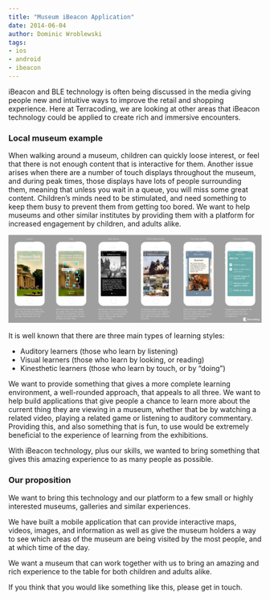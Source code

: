 ```yaml
---
title: "Museum iBeacon Application"
date: 2014-06-04
author: Dominic Wroblewski
tags:
- ios
- android
- ibeacon
---
```


iBeacon and BLE technology is often being discussed in the media giving people new and intuitive ways to improve the retail and shopping experience. Here at Terracoding, we are looking at other areas that iBeacon technology could be applied to create rich and immersive encounters.

### Local museum example

When walking around a museum, children can quickly loose interest, or feel that there is not enough content that is interactive for them. Another issue arises when there are a number of touch displays throughout the museum, and during peak times, those displays have lots of people surrounding them, meaning that unless you wait in a queue, you will miss some great content. Children’s minds need to be stimulated, and need something to keep them busy to prevent them from getting too bored. We want to help museums and other similar institutes by providing them with a platform for increased engagement by children, and adults alike.

<a href="/assets/images/museum-app.jpg"><img src="/assets/images/museum-app.jpg" /></a>

It is well known that there are three main types of learning styles:

  * Auditory learners (those who learn by listening)
  * Visual learners (those who learn by looking, or reading)
  * Kinesthetic learners (those who learn by touch, or by “doing”)

We want to provide something that gives a more complete learning environment, a well-rounded approach, that appeals to all three. We want to help build applications that give people a chance to learn more about the current thing they are viewing in a museum, whether that be by watching a related video, playing a related game or listening to auditory commentary. Providing this, and also something that is fun, to use would be extremely beneficial to the experience of learning from the exhibitions.

With iBeacon technology, plus our skills, we wanted to bring something that gives this amazing experience to as many people as possible.

### Our proposition

We want to bring this technology and our platform to a few small or highly interested museums, galleries and similar experiences.

We have built a mobile application that can provide interactive maps, videos, images, and information as well as give the museum holders a way to see which areas of the museum are being visited by the most people, and at which time of the day.

We want a museum that can work together with us to bring an amazing and rich experience to the table for both children and adults alike.

If you think that you would like something like this, please get in touch.
